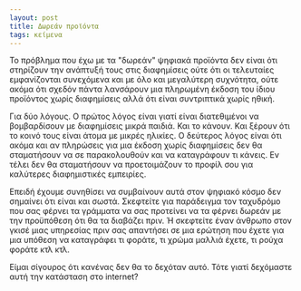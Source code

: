 ```yaml
---
layout: post
title: Δωρεάν προϊόντα
tags: κείμενα
---
```


Το πρόβλημα που έχω με τα "δωρεάν" ψηφιακά προϊόντα δεν είναι ότι
στηρίζουν την ανάπτυξή τους στις διαφημίσεις ούτε ότι οι τελευταίες
εμφανίζονται συνεχόμενα και με όλο και μεγαλύτερη συχνότητα, ούτε
ακόμα ότι σχεδόν πάντα λανσάρουν μια πληρωμένη έκδοση του ίδιου προϊόντος
χωρίς διαφημίσεις αλλά ότι είναι συντριπτικά χωρίς ηθική.

Για δύο λόγους. Ο πρώτος λόγος είναι γιατί είναι διατεθιμένοι να βομβαρδίσουν με
διαφημίσεις μικρά παιδιά. Και το κάνουν. Και ξέρουν ότι το κοινό τους
είναι άτομα με μικρές ηλικίες. Ο δεύτερος λόγος είναι ότι ακόμα και αν
πληρώσεις για μια έκδοση χωρίς διαφημίσεις δεν θα σταματήσουν να σε
παρακολουθούν και να καταγράφουν τι κάνεις. Εν τέλει δεν θα
σταματήσουν να προετοιμάζουν το προφίλ σου για καλύτερες διαφημιστικές
εμπειρίες.

Επειδή έχουμε συνηθίσει να συμβαίνουν αυτά στον ψηφιακό κόσμο δεν
σημαίνει ότι είναι και σωστά. Σκεφτείτε για παράδειγμα τον ταχυδρόμο
που σας φέρνει τα γράμματα να σας προτείνει να τα φέρνει δωρεάν με την
προϋπόθεση ότι θα τα διαβάζει πριν. Ή σκεφτείτε έναν άνθρωπο στον γκισέ μιας
υπηρεσίας πριν σας απαντήσει σε μια ερώτηση που έχετε για μια υπόθεση να
καταγράφει τι φοράτε, τι χρώμα μαλλιά έχετε, τι ρούχα φοράτε κτλ κτλ.

Είμαι σίγουρος ότι κανένας δεν θα το δεχόταν αυτό. Τότε γιατί
δεχόμαστε αυτή την κατάσταση στο internet?
